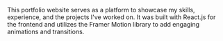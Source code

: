This portfolio website serves as a platform to showcase my skills, experience, and the projects I've worked on. It was built with React.js for the frontend and utilizes the Framer Motion library to add engaging animations and transitions.
